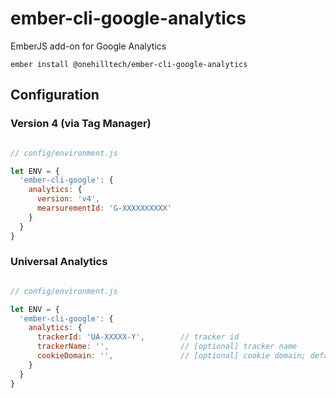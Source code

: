 # ember-cli-google-analytics

EmberJS add-on for Google Analytics

    ember install @onehilltech/ember-cli-google-analytics
    
## Configuration

### Version 4 (via Tag Manager)

```javascript

// config/environment.js

let ENV = {
  'ember-cli-google': {
    analytics: {
      version: 'v4',
      mearsurementId: 'G-XXXXXXXXXX'
    }
  }
}
```

### Universal Analytics

```javascript

// config/environment.js

let ENV = {
  'ember-cli-google': {
    analytics: {
      trackerId: 'UA-XXXXX-Y',        // tracker id
      trackerName: '',                // [optional] tracker name
      cookieDomain: '',               // [optional] cookie domain; default = 'auto'
    }
  }
}
```
